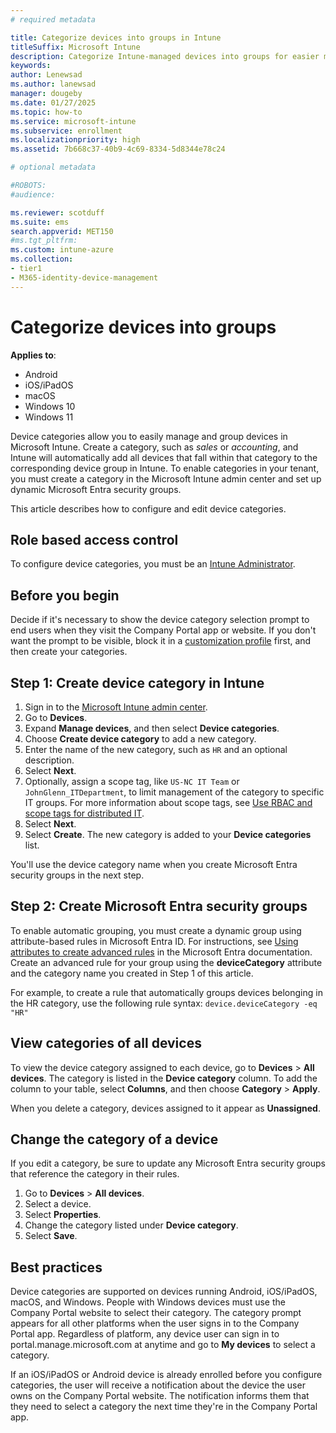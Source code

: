 ```yaml
---
# required metadata

title: Categorize devices into groups in Intune
titleSuffix: Microsoft Intune
description: Categorize Intune-managed devices into groups for easier management in the admin center.
keywords:
author: Lenewsad
ms.author: lanewsad
manager: dougeby
ms.date: 01/27/2025
ms.topic: how-to
ms.service: microsoft-intune
ms.subservice: enrollment
ms.localizationpriority: high
ms.assetid: 7b668c37-40b9-4c69-8334-5d8344e78c24

# optional metadata

#ROBOTS:
#audience:

ms.reviewer: scotduff
ms.suite: ems
search.appverid: MET150
#ms.tgt_pltfrm:
ms.custom: intune-azure
ms.collection:
- tier1
- M365-identity-device-management
---
```


# Categorize devices into groups

**Applies to**:
* Android
* iOS/iPadOS
* macOS
* Windows 10
* Windows 11

Device categories allow you to easily manage and group devices in Microsoft Intune. Create a category, such as *sales* or *accounting*, and Intune will automatically add all devices that fall within that category to the corresponding device group in Intune. To enable categories in your tenant, you must create a category in the Microsoft Intune admin center and set up dynamic Microsoft Entra security groups.  
 
This article describes how to configure and edit device categories.   

## Role based access control  

To configure device categories, you must be an [Intune Administrator](/entra/identity/role-based-access-control/permissions-reference#intune-administrator).  

## Before you begin  

Decide if it's necessary to show the device category selection prompt to end users when they visit the Company Portal app or website. If you don't want the prompt to be visible, block it in a [customization profile](../apps/company-portal-app.md#device-categories) first, and then create your categories.       

## Step 1: Create device category in Intune  

1. Sign in to the [Microsoft Intune admin center](https://go.microsoft.com/fwlink/?linkid=2109431).
2. Go to **Devices**. 
3. Expand **Manage devices**, and then select **Device categories**.  
3. Choose **Create device category** to add a new category.  
4. Enter the name of the new category, such as `HR` and an optional description.
5. Select **Next**.  
6. Optionally, assign a scope tag, like `US-NC IT Team` or `JohnGlenn_ITDepartment`, to limit management of the category to specific IT groups. For more information about scope tags, see [Use RBAC and scope tags for distributed IT](../fundamentals/scope-tags.md).  
7. Select **Next**.  
8. Select **Create**. The new category is added to your **Device categories** list.   

You'll use the device category name when you create Microsoft Entra security groups in the next step.  

<a name='step-2-create-azure-ad-security-groups'></a>   

## Step 2: Create Microsoft Entra security groups 

To enable automatic grouping, you must create a dynamic group using attribute-based rules in Microsoft Entra ID. For instructions, see [Using attributes to create advanced rules](/azure/active-directory/users-groups-roles/groups-dynamic-membership#using-attributes-to-create-rules-for-device-objects) in the Microsoft Entra documentation. Create an advanced rule for your group using the **deviceCategory** attribute and the category name you created in Step 1 of this article. 

For example, to create a rule that automatically groups devices belonging in the HR category, use the following rule syntax: `device.deviceCategory -eq "HR"`    

## View categories of all devices 
To view the device category assigned to each device, go to **Devices** > **All devices**.
The category is listed in the **Device category** column. To add the column to your table, select **Columns**, and then choose **Category** > **Apply**.  

When you delete a category, devices assigned to it appear as **Unassigned**.  

## Change the category of a device  
If you edit a category, be sure to update any Microsoft Entra security groups that reference the category in their rules.  

1. Go to **Devices** > **All devices**.  
2. Select a device.  
3. Select **Properties**.  
4. Change the category listed under **Device category**.  
5. Select **Save**.      

## Best practices  
Device categories are supported on devices running Android, iOS/iPadOS, macOS, and Windows. People with Windows devices must use the Company Portal website to select their category. The category prompt appears for all other platforms when the user signs in to the Company Portal app. Regardless of platform, any device user can sign in to portal.manage.microsoft.com at anytime and go to **My devices** to select a category. 

If an iOS/iPadOS or Android device is already enrolled before you configure categories, the user will receive a notification about the device the user owns on the Company Portal website. The notification informs them that they need to select a category the next time they're in the Company Portal app.    
